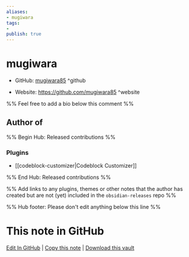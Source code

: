 ```yaml
---
aliases:
- mugiwara
tags:
- 
publish: true
---
```


# mugiwara

- GitHub: [mugiwara85](https://github.com/mugiwara85/) ^github
<!-- - Discord: `@` ^discord-->
- Website: <https://github.com/mugiwara85> ^website
<!-- - [[Publish sites|Publish site]]: <https://> ^publish-->

%% Feel free to add a bio below this comment %%


## Author of

%% Begin Hub: Released contributions %%
### Plugins
- [[codeblock-customizer|Codeblock Customizer]]

%% End Hub: Released contributions %%

%% Add links to any plugins, themes or other notes that the author has created but are not (yet) included in the `obsidian-releases` repo %%

<!--
### Unlisted plugins
-->

<!--
### Others
-->

<!--
## Sponsor this author
-->

<!-- - [[GitHub sponsors]]: [Sponsor @mugiwara85 on GitHub Sponsors](https://github.com/sponsors/mugiwara85) ^github-sponsor-->
<!-- - [[Buy me a coffee]]: <https://> ^buy-me-a-coffee-->
<!-- - [[PayPal]]: <https://> ^paypal-->
<!-- - [[Patreon]]: <https://> ^patreon-->

<!--
## Follow this author
-->

<!-- - [[YouTube Channels|On YouTube]]: <https://> ^youtube-->
<!-- - Twitter: <https://> ^twitter-->
<!-- - ... -->

%% Hub footer: Please don't edit anything below this line %%

# This note in GitHub

<span class="git-footer">[Edit In GitHub](https://github.dev/obsidian-community/obsidian-hub/blob/main/01%20-%20Community/People/mugiwara85.md "git-hub-edit-note") | [Copy this note](https://raw.githubusercontent.com/obsidian-community/obsidian-hub/main/01%20-%20Community/People/mugiwara85.md "git-hub-copy-note") | [Download this vault](https://github.com/obsidian-community/obsidian-hub/archive/refs/heads/main.zip "git-hub-download-vault") </span>
